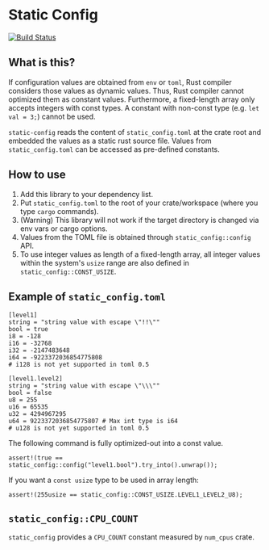 # Static Config

[![Build Status](https://jenkins.kaist.ac.kr/buildStatus/icon?job=ANLAB-KAIST%2Frust-static-config%2Fmaster)](https://jenkins.kaist.ac.kr/job/ANLAB-KAIST/job/rust-static-config/job/master/)

## What is this?

If configuration values are obtained from `env` or `toml`, Rust compiler considers those values as dynamic values.
Thus, Rust compiler cannot optimized them as constant values.
Furthermore, a fixed-length array only accepts integers with const types.
A constant with non-const type (e.g. `let val = 3;`) cannot be used.

`static-config` reads the content of `static_config.toml` at the crate root and embedded the values as a static rust source file.
Values from `static_config.toml` can be accessed as pre-defined constants.

## How to use

1. Add this library to your dependency list.
1. Put `static_config.toml` to the root of your crate/workspace (where you type `cargo` commands).
1. (Warning) This library will not work if the target directory is changed via env vars or cargo options.
1. Values from the TOML file is obtained through `static_config::config` API.
1. To use integer values as length of a fixed-length array, all integer values within the system's `usize` range are also defined in `static_config::CONST_USIZE`.

## Example of `static_config.toml`

```{.toml}
[level1]
string = "string value with escape \"!!\""
bool = true
i8 = -128
i16 = -32768
i32 = -2147483648
i64 = -9223372036854775808
# i128 is not yet supported in toml 0.5

[level1.level2]
string = "string value with escape \"\\\""
bool = false
u8 = 255
u16 = 65535
u32 = 4294967295
u64 = 9223372036854775807 # Max int type is i64
# u128 is not yet supported in toml 0.5
```

The following command is fully optimized-out into a const value.

```{.rs}
assert!(true == static_config::config("level1.bool").try_into().unwrap());
```

If you want a `const usize` type to be used in array length:

```{.rs}
assert!(255usize == static_config::CONST_USIZE.LEVEL1_LEVEL2_U8);
```

## `static_config::CPU_COUNT`

`static_config` provides a `CPU_COUNT` constant measured by `num_cpus` crate.
